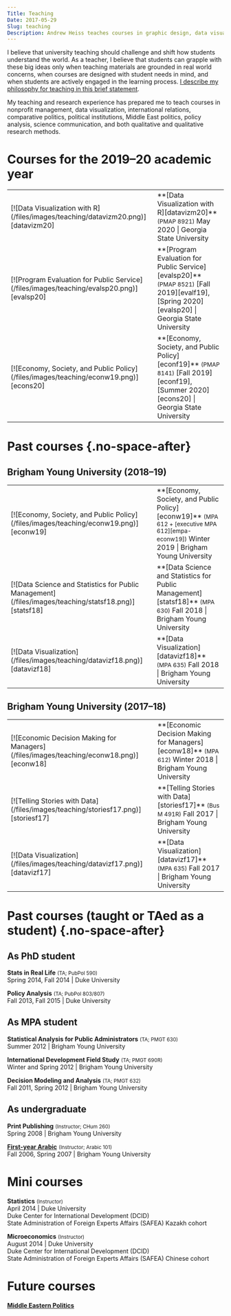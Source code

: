 ```yaml
---
Title: Teaching
Date: 2017-05-29
Slug: teaching
Description: Andrew Heiss teaches courses in graphic design, data visualization, statistics, public policy analysis, and Middle East politics.
---
```


I believe that university teaching should challenge and shift how students understand the world. As a teacher, I believe that students can grapple with these big ideas only when teaching materials are grounded in real world concerns, when courses are designed with student needs in mind, and when students are actively engaged in the learning process. [I describe my philosophy for teaching in this brief statement](/files/teaching/2017-09-01-andrew-heiss-teaching-statement.pdf).

My teaching and research experience has prepared me to teach courses in nonprofit management, data visualization, international relations, comparative politics, political institutions, Middle East politics, policy analysis, science communication, and both qualitative and qualitative research methods.


# Courses for the 2019–20 academic year

<div class="class-list" markdown="1">
<table>
    <tr>
        <td>
            [![Data Visualization with R](/files/images/teaching/datavizm20.png)][datavizm20] 
        </td>
        <td>
            **[Data Visualization with R][datavizm20]** <small>(PMAP 8921)</small>  
            May 2020 | Georgia State University
        </td>
    </tr>
    <tr>
        <td>
            [![Program Evaluation for Public Service](/files/images/teaching/evalsp20.png)][evalsp20] 
        </td>
        <td>
            **[Program Evaluation for Public Service][evalsp20]** <small>(PMAP 8521)</small>  
            [Fall 2019][evalf19], [Spring 2020][evalsp20] | Georgia State University
        </td>
    </tr>
    <tr>
        <td>
            [![Economy, Society, and Public Policy](/files/images/teaching/econw19.png)][econs20] 
        </td>
        <td>
            **[Economy, Society, and Public Policy][econf19]** <small>(PMAP 8141)</small>  
            [Fall 2019][econf19], [Summer 2020][econs20] | Georgia State University
        </td>
    </tr>
</table>
</div>

[datavizm20]: https://datavizm20.classes.andrewheiss.com/
[evalf19]: https://evalf19.classes.andrewheiss.com/
[evalsp20]: https://evalsp20.classes.andrewheiss.com/
[econf19]: https://econf19.classes.andrewheiss.com/
[econs20]: https://econs20.classes.andrewheiss.com/


# Past courses {.no-space-after}

## Brigham Young University (2018–19)

<div class="class-list" markdown="1">
<table>
    <tr>
        <td>
            [![Economy, Society, and Public Policy](/files/images/teaching/econw19.png)][econw19]
        </td>
        <td>
            **[Economy, Society, and Public Policy][econw19]** <small>(MPA 612 + [executive MPA 612][empa-econw19])</small>  
            Winter 2019 | Brigham Young University
        </td>
    </tr>
    <tr>
        <td>
            [![Data Science and Statistics for Public Management](/files/images/teaching/statsf18.png)][statsf18] 
        </td>
        <td>
            **[Data Science and Statistics for Public Management][statsf18]** <small>(MPA 630)</small>  
            Fall 2018 | Brigham Young University
        </td>
    </tr>
    <tr>
        <td>
            [![Data Visualization](/files/images/teaching/datavizf18.png)][datavizf18]
        </td>
        <td>
            **[Data Visualization][datavizf18]** <small>(MPA 635)</small>  
            Fall 2018 | Brigham Young University
        </td>
    </tr>
</table>
</div>

## Brigham Young University (2017–18)

<div class="class-list" markdown="1">
<table>
    <tr>
        <td>
            [![Economic Decision Making for Managers](/files/images/teaching/econw18.png)][econw18] 
        </td>
        <td>
            **[Economic Decision Making for Managers][econw18]** <small>(MPA 612)</small>  
            Winter 2018 | Brigham Young University
        </td>
    </tr>
    <tr>
        <td>
            [![Telling Stories with Data](/files/images/teaching/storiesf17.png)][storiesf17] 
        </td>
        <td>
            **[Telling Stories with Data][storiesf17]** <small>(Bus M 491R)</small>  
            Fall 2017 | Brigham Young University
        </td>
    </tr>
    <tr>
        <td>
            [![Data Visualization](/files/images/teaching/datavizf17.png)][datavizf17]
        </td>
        <td>
            **[Data Visualization][datavizf17]** <small>(MPA 635)</small>  
            Fall 2017 | Brigham Young University
        </td>
    </tr>
</table>
</div>

[statsf18]: https://statsf18.classes.andrewheiss.com/
[datavizf18]: https://datavizf18.classes.andrewheiss.com/
[econw19]: https://econw19.classes.andrewheiss.com/
[empa-econw19]: https://empa-econw19.classes.andrewheiss.com/
[econw18]: https://econw18.classes.andrewheiss.com/
[storiesf17]: https://storiesf17.classes.andrewheiss.com/
[datavizf17]: https://datavizf17.classes.andrewheiss.com/


# Past courses (taught or TAed as a student) {.no-space-after}

## As PhD student

**Stats in Real Life** <small>(TA; PubPol 590)</small>  
Spring 2014, Fall 2014  | Duke University

**Policy Analysis** <small>(TA; PubPol 803/807)</small>  
Fall 2013, Fall 2015 | Duke University

## As MPA student

**Statistical Analysis for Public Administrators** <small>(TA; PMGT 630)</small>  
Summer 2012 | Brigham Young University

**International Development Field Study** <small>(TA; PMGT 690R)</small>  
Winter and Spring 2012 | Brigham Young University

**Decision Modeling and Analysis** <small>(TA; PMGT 632)</small>  
Fall 2011, Spring 2012 | Brigham Young University

## As undergraduate

**Print Publishing** <small>(Instructor; CHum 260)</small>  
Spring 2008 | Brigham Young University

**[First-year Arabic](/byuarabic101/)** <small>(Instructor; Arabic 101)</small>  
Fall 2006, Spring 2007 | Brigham Young University


# Mini courses

**Statistics** <small>(Instructor)</small>  
April 2014 | Duke University  
Duke Center for International Development (DCID)  
State Administration of Foreign Experts Affairs (SAFEA) Kazakh cohort

**Microeconomics** <small>(Instructor)</small>  
August 2014 | Duke University  
Duke Center for International Development (DCID)  
State Administration of Foreign Experts Affairs (SAFEA) Chinese cohort


# Future courses

**[Middle Eastern Politics](/files/teaching/Middle%20East%20Politics%20syllabus.pdf)**

